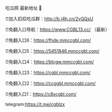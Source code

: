 吃瓜网 最新地址 👋 

⏰加入扣扣吃瓜群：http://b.j4h.cn/2yQQsU

⏰免翻入口导航：https://www.CGBL13.cc/  （最新）

⏰免翻入口6：https://fhde.mmccgbl.com/

⏰免翻入口5：https://5451846.mmccgbl.com/

⏰免翻入口4：https://blcgw.mmccgbl.com/

⏰免翻入口3：https://cgbl.mmccgbl.com/

⏰免翻入口2：https://ccggbl.mmccgbl.com/

⏰免翻入口1：https://c8xcgbl.com/

telegram:https://t.me/cgblzx


